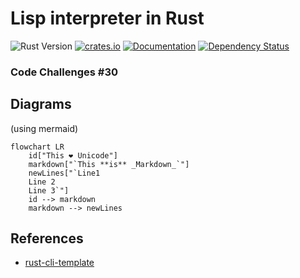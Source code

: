 # Lisp interpreter in Rust

![Rust Version][rustc-image]
[![crates.io][crate-image]][crate-link]
[![Documentation][docs-image]][docs-link]
[![Dependency Status][deps-image]][deps-link]

### Code Challenges #30 


## Diagrams

(using mermaid)

```mermaid
flowchart LR
    id["This ❤ Unicode"]
    markdown["`This **is** _Markdown_`"]
    newLines["`Line1
    Line 2
    Line 3`"]
    id --> markdown
    markdown --> newLines
```

## References

* [rust-cli-template](https://github.com/kbknapp/rust-cli-template)


[//]: # (badges)

[rustc-image]: https://img.shields.io/badge/rustc-1.60+-blue.svg
[crate-image]: https://img.shields.io/crates/v/{{project-name}}.svg
[crate-link]: https://crates.io/crates/{{project-name}}
[docs-image]: https://docs.rs/{{project-name}}/badge.svg
[docs-link]: https://docs.rs/{{project-name}}
[deps-image]: https://deps.rs/repo/github/palutz/lisp_interpreter_rs/status.svg
[deps-link]: https://deps.rs/repo/github/palutz/lisp_interpreter_rs
